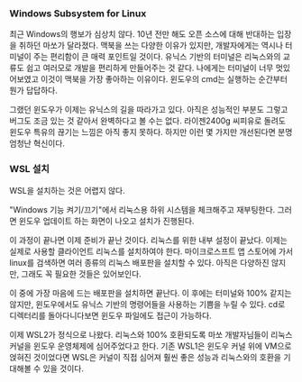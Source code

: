 ### Windows Subsystem for Linux

최근 Windows의 행보가 심상치 않다. 10년 전만 해도 오픈 소스에 대해 반대하는 입장을 취하던 마쏘가 달라졌다. 맥북을 쓰는 다양한 이유가 있지만, 개발자에게는 역시나 터미널이 주는 편리함이 큰 매력 포인트일 것이다. 유닉스 기반의 터미널은 리눅스와의 교류도 쉽고 여러모로 개발을 편리하게 만들어주는 것 같다. 나에게는 터미널이 너무 멋있어보였고 이것이 맥북을 가장 좋아하는 이유이다. 윈도우의 cmd는 실행하는 순간부터 뭔가 답답하다. 

그랬던 윈도우가 이제는 유닉스의 길을 따라가고 있다. 아직은 성능적인 부분도 그렇고 버그도 조금 있는 것 같아서 완벽하다고 볼 수는 없다. 라이젠2400g 씨피유로 돌려도 윈도우 특유의 끊기는 느낌은 아직 좋지 못하다. 하지만 이런 몇 가지만 개선된다면 분명 엄청난 혁신이다. 

### WSL 설치

WSL을 설치하는 것은 어렵지 않다. 

"Windows 기능 켜기/끄기"에서 리눅스용 하위 시스템을 체크해주고 재부팅한다. 그러면 윈도우 업데이트 하는 화면이 나오고 설치가 진행된다. 

이 과정이 끝나면 이제 준비가 끝난 것이다. 리눅스를 위한 내부 설정이 끝났다. 이제는 실제로 사용할 클라이언트 리눅스를 설치하여야 한다. 마이크로스프트 앱 스토어에 가서 linux를 검색하면 여러 종류의 리눅스 배포판을 설치할 수 있다. 아직은 다양하진 않지만, 그래도 꼭 필요한 것들은 있어보인다. 

이 중에 가장 마음에 드는 배포판을 설치하면 끝난다. 이 후에는 터미널와 100% 같지는 않지만, 윈도우에서도 유닉스 기반의 명령어들을 사용하는 기쁨을 누릴 수 있다. cd로 디렉터리를 돌아다니다보면 윈도우 파일에도 접근이 가능하다. 

이제 WSL2가 정식으로 나왔다. 리눅스와 100% 호환되도록 마쏘 개발자님들이 리눅스 커널을 윈도우 운영체제에 심어주었다고 한다. 기존 WSL1은 윈도우 커널 위에 VM으로 얹혀진 것이었다면 WSL은 커널이 직접 심어져 훨씬 좋은 성능과 리눅스와의 호환을 기대해볼 수 있을 것이다.